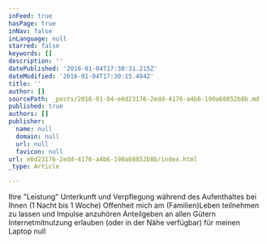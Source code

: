 ```yaml
---
inFeed: true
hasPage: true
inNav: false
inLanguage: null
starred: false
keywords: []
description: ''
datePublished: '2016-01-04T17:30:31.215Z'
dateModified: '2016-01-04T17:30:15.484Z'
title: ''
author: []
sourcePath: _posts/2016-01-04-e6d23176-2edd-4176-a4b6-190a68852b8b.md
published: true
authors: []
publisher:
  name: null
  domain: null
  url: null
  favicon: null
url: e6d23176-2edd-4176-a4b6-190a68852b8b/index.html
_type: Article

---
```

Ihre "Leistung" Unterkunft und Verpflegung während des Aufenthaltes bei Ihnen (1 Nacht bis 1 Woche) Offenheit mich am (Familien)Leben teilnehmen zu lassen und Impulse anzuhören Anteilgeben an allen Gütern Internetmitnutzung erlauben (oder in der Nähe verfügbar) für meinen Laptop
null